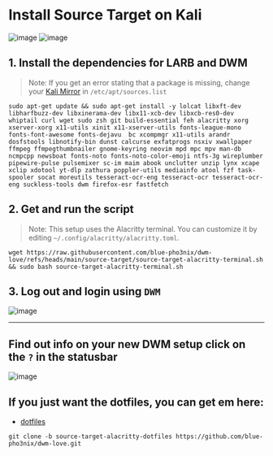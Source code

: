 


# Install Source Target on Kali

![image](https://github.com/user-attachments/assets/6a3edf70-e7ad-4ce8-9178-3926bea259cf)
![image](https://github.com/user-attachments/assets/4a4ba33b-f38f-4e29-a1dd-e0a1f4b3c323)

## 1. Install the dependencies for LARB and DWM
> Note: If you get an error stating that a package is missing, change your [Kali Mirror](https://cdimage.kali.org/README?mirrorlist) in `/etc/apt/sources.list`  

```
sudo apt-get update && sudo apt-get install -y lolcat libxft-dev libharfbuzz-dev libxinerama-dev libx11-xcb-dev libxcb-res0-dev whiptail curl wget sudo zsh git build-essential feh alacritty xorg xserver-xorg x11-utils xinit x11-xserver-utils fonts-league-mono  fonts-font-awesome fonts-dejavu  bc xcompmgr x11-utils arandr dosfstools libnotify-bin dunst calcurse exfatprogs nsxiv xwallpaper ffmpeg ffmpegthumbnailer gnome-keyring neovim mpd mpc mpv man-db ncmpcpp newsboat fonts-noto fonts-noto-color-emoji ntfs-3g wireplumber pipewire-pulse pulsemixer sc-im maim abook unclutter unzip lynx xcape xclip xdotool yt-dlp zathura poppler-utils mediainfo atool fzf task-spooler socat moreutils tesseract-ocr-eng tesseract-ocr tesseract-ocr-eng suckless-tools dwm firefox-esr fastfetch
```

## 2. Get and run the script

> Note: This setup uses the Alacritty terminal. You can customize it by editing `~/.config/alacritty/alacritty.toml`.

```
wget https://raw.githubusercontent.com/blue-pho3nix/dwm-love/refs/heads/main/source-target/source-target-alacritty-terminal.sh && sudo bash source-target-alacritty-terminal.sh
```

## 3. Log out and login using `DWM`

![image](https://github.com/user-attachments/assets/962e46d6-903b-499b-a6b9-9ae2094cf3a4)

--- 

## Find out info on your new DWM setup click on the `?` in the statusbar

![image](https://github.com/user-attachments/assets/35a1a856-4789-4bf9-8c2c-8700093652b9)

## If you just want the dotfiles, you can get em here:

- [dotfiles](https://github.com/blue-pho3nix/dwm-love/tree/source-target-alacritty-dotfiles)

```
git clone -b source-target-alacritty-dotfiles https://github.com/blue-pho3nix/dwm-love.git
```

